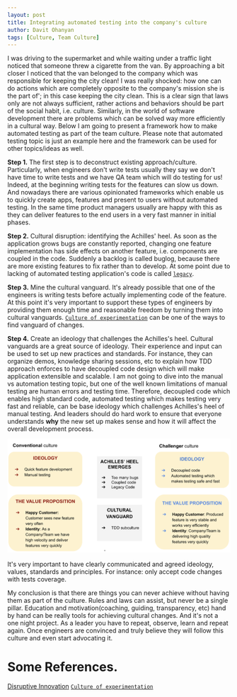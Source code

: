 ```yaml
---
layout: post
title: Integrating automated testing into the company's culture
author: Davit Ohanyan
tags: [Culture, Team Culture]
---
```


I was driving to the supermarket and while waiting under a traffic light noticed that someone threw a cigarette from the van. By approaching a bit closer I noticed that the van belonged to the company which was responsible for keeping the city clean!
I was really shocked: how one can do actions which are completely opposite to the company's mission she is the part of'; in this case keeping the city clean.
This is a clear sign that laws only are not always sufficient, rather actions and behaviors should be part of the social habit, i.e. culture. Similarly, in the world of software development there are problems which can be solved way more efficiently in a cultural way.
Below I am going to present a framework how to make automated testing as part of the team culture. Please note that automated testing topic is just an example here and the framework can be used for other topics/ideas as well.

  **Step 1.** The first step is to deconstruct existing approach/culture.
Particularly, when engineers don't write tests usually they say we don't have time to write tests and we have QA team which will do testing for us! Indeed, at the beginning writing tests for the features can slow us down. And nowadays there are various opinionated frameworks which enable us to quickly create apps, features and present to users without automated testing. In the same time product managers usually are happy with this as they can deliver features to the end users in a very fast manner in initial phases.

  **Step 2.** Cultural disruption: identifying the Achilles' heel.
As soon as the application grows bugs are constantly reported, changing one feature implementation has side effects on another feature, i.e. components are coupled in the code. Suddenly a backlog is called buglog, because there are more existing features to fix rather than to develop. At some point due to lacking of automated testing application's code is called [`legacy`]([https://softwareengineering.stackexchange.com/questions/94007/when-is-code-legacy/94011#94011]).

  **Step 3.** Mine the cultural vanguard.
It's already possible that one of the engineers is writing tests before actually implementing code of the feature. At this point it's very important to support these types of engineers by providing them enough time and reasonable freedom by turning them into cultural vanguards. [`Culture of experimentation`](https://hbr.org/2020/03/productive-innovation?ab=hero-main-text#building-a-culture-of-experimentation) can be one of the ways to find vanguard of changes.

  **Step 4.** Create an ideology that challenges the Achilles's heel.
Cultural vanguards are a great source of ideology. Their experience and input can be used to set up new practices and standards. For instance, they can organize demos, knowledge sharing sessions, etc to explain how TDD approach enforces to have decoupled code design which will make application extensible and scalable. I am not going to dive into the manual vs automation testing topic, but one of the well known limitations of manual testing are human errors and testing time. Therefore, decoupled code which enables high standard code, automated testing which makes testing very fast and reliable, can be base ideology which challenges Achilles's heel of manual testing. And leaders should do hard work to ensure that everyone understands **why** the new set up makes sense and how it will affect the overall development process.


![Cultural change framework](/images/culture_change.png)

It's very important to have clearly communicated and agreed ideology, values, standards and principles. For instance: only accept code changes with tests coverage.

My conclusion is that there are things you can never achieve without having them as part of the culture. Rules and laws can assist, but never be a single pillar. Education and motivation(coaching, guiding, transparency, etc) hand by hand can be really  tools for achieving cultural changes. And it's not a one night project. As a leader you have to repeat, observe, learn and repeat again. Once engineers are convinced and truly believe they will follow this culture and even start advocating it.

# Some References.
[Disruptive Innovation](https://hbr.org/2015/12/what-is-disruptive-innovation)
[`Culture of experimentation`](https://hbr.org/2020/03/productive-innovation?ab=hero-main-text#building-a-culture-of-experimentation)